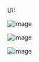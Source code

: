 UI:

![image](https://user-images.githubusercontent.com/107931170/235169489-b1cb47b0-adc8-4eb8-86c8-273f23661032.png)

![image](https://user-images.githubusercontent.com/107931170/235169586-04fb29b3-bd73-4c74-b940-8eb4027e8983.png)

![image](https://user-images.githubusercontent.com/107931170/235169653-9143453a-3d98-45bb-8d81-8c1b0f377f8d.png)
